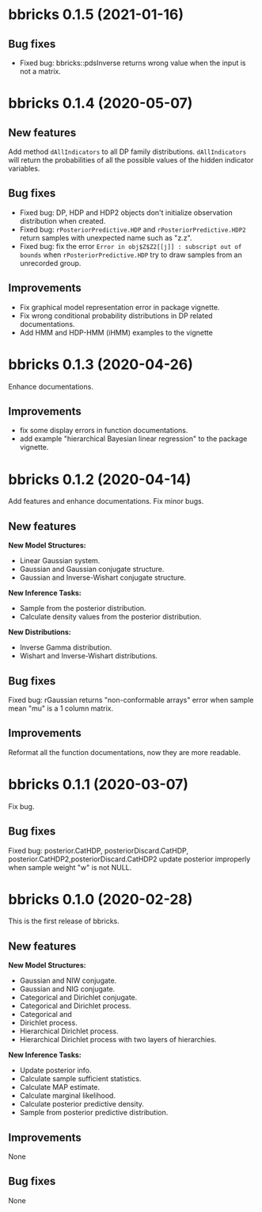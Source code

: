 # bbricks 0.1.5 (2021-01-16)

## Bug fixes

+ Fixed bug: bbricks::pdsInverse returns wrong value when the input is not a matrix.

# bbricks 0.1.4 (2020-05-07)

## New features

Add method `dAllIndicators` to all DP family distributions. `dAllIndicators` will return the probabilities of all the possible values of the hidden indicator variables.

## Bug fixes

+ Fixed bug: DP, HDP and HDP2 objects don't initialize observation distribution when created.
+ Fixed bug: `rPosteriorPredictive.HDP` and `rPosteriorPredictive.HDP2` return samples with unexpected name such as "z.z".
+ Fixed bug: fix the error `Error in obj$Z$Z2[[j]] : subscript out of bounds` when `rPosteriorPredictive.HDP` try to draw samples from an unrecorded group. 

## Improvements

+ Fix graphical model representation error in package vignette.
+ Fix wrong conditional probability distributions in DP related documentations.
+ Add HMM and HDP-HMM (iHMM) examples to the vignette

# bbricks 0.1.3 (2020-04-26)

Enhance documentations.

## Improvements
+ fix some display errors in function documentations.
+ add example "hierarchical Bayesian linear regression" to the package vignette.

# bbricks 0.1.2 (2020-04-14)

Add features and enhance documentations. Fix minor bugs.

## New features

**New Model Structures:**
+ Linear Gaussian system.
+ Gaussian and Gaussian conjugate structure.
+ Gaussian and Inverse-Wishart conjugate structure.

**New Inference Tasks:**
+ Sample from the posterior distribution.
+ Calculate density values from the posterior distribution.

**New Distributions:**
+ Inverse Gamma distribution.
+ Wishart and Inverse-Wishart distributions.

## Bug fixes

Fixed bug: rGaussian returns "non-conformable arrays" error when sample mean "mu" is a 1 column matrix.

## Improvements
Reformat all the function documentations, now they are more readable.

# bbricks 0.1.1 (2020-03-07)

Fix bug.

## Bug fixes
Fixed bug: posterior.CatHDP, posteriorDiscard.CatHDP, posterior.CatHDP2,posteriorDiscard.CatHDP2 update posterior improperly when sample weight "w" is not NULL. 


# bbricks 0.1.0 (2020-02-28)
This is the first release of bbricks.

## New features
**New Model Structures:**
+ Gaussian and NIW conjugate. 
+ Gaussian and NIG conjugate.
+ Categorical and Dirichlet conjugate.
+ Categorical and Dirichlet process.
+ Categorical and 
+ Dirichlet process.
+ Hierarchical Dirichlet process.
+ Hierarchical Dirichlet process with two layers of hierarchies.

**New Inference Tasks:**
+ Update posterior info.
+ Calculate sample sufficient statistics.
+ Calculate MAP estimate.
+ Calculate marginal likelihood.
+ Calculate posterior predictive density.
+ Sample from posterior predictive distribution.

## Improvements
None

## Bug fixes
None
